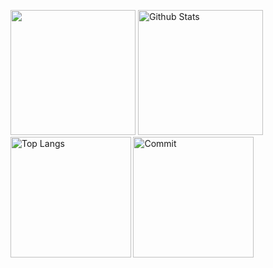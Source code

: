 <p align="left"> 
  <img alt="" height="200px" src="http://github-profile-summary-cards.vercel.app/api/cards/profile-details?username=s-takahashijp&theme=onedark"/>
  <img alt="Github Stats" height="200px" src="https://github-readme-stats.vercel.app/api?username=s-takahashijp&count_private=true&show_icons=true&show_icons=true&theme=onedark" />
  <img alt="Top Langs" height="192.5px" src="http://github-profile-summary-cards.vercel.app/api/cards/repos-per-language?username=s-takahashijp&theme=onedark" />
  <img alt="Commit" height="192.5px" src="http://github-profile-summary-cards.vercel.app/api/cards/most-commit-language?username=s-takahashijp&theme=onedark" />
</p>

